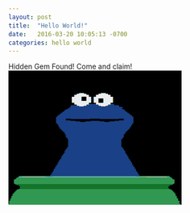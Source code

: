 ```yaml
---
layout: post
title:  "Hello World!"
date:   2016-03-20 10:05:13 -0700
categories: hello world
---
```

Hidden Gem Found! Come and claim!
![This is a gif](/assets/giphy.gif)
